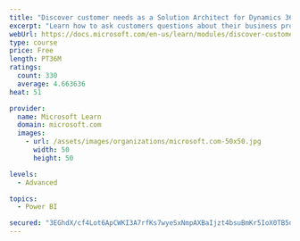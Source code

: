 ```yaml
---
title: "Discover customer needs as a Solution Architect for Dynamics 365 and Power Platform"
excerpt: "Learn how to ask customers questions about their business processes and feature requirements to create a viable solution."
webUrl: https://docs.microsoft.com/en-us/learn/modules/discover-customer-needs/
type: course
price: Free
length: PT36M
ratings:
  count: 330
  average: 4.663636
heat: 51

provider:
  name: Microsoft Learn
  domain: microsoft.com
  images:
    - url: /assets/images/organizations/microsoft.com-50x50.jpg
      width: 50
      height: 50

levels:
  - Advanced

topics:
  - Power BI

secured: "3EGhdX/cf4Lot6ApCWKI3A7rfKs7wyeSxNmpAXBaIjzt4bsuBmKr5IoX0TB5d3gtnU+rIizSzg2dslPjl3kGu26ENnHROzKBOac0b1odw6O4JJLkuZIkK4LeOD/PKgFTcfVhWVxBtc8tPXQhP3KLRJvfUZDsdkIHo4sH8eEU7MkLH5MElZLanETC38Beg+hZX1xecggfqhJSePkRtkfUPD0hi5P+00fKo9ZM+gKXXn8FCVDCNAdY//4Yc3ECJUJgYximvYDO9kcr58zIrZPTC8WJmI+rUMOR2xI2YU6EAUClxx/NzwB5Bp9Lio2O4PFzzJGguxTDWCXGX00wgh/MC9K+HUz+H+w+i4EeZbohwp4LJfWKvXvOQMY2pWh9dlXn1mpQEVv1cFtQGNIX/BAekA==;I5SyA+OsxyIk1xEK7oPymg=="
---
```


